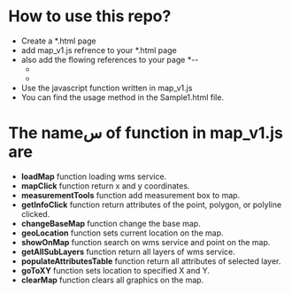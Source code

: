 # How to use this repo?
* Create a *.html page
* add map_v1.js refrence to your *.html page
* also add the flowing references to your page
  *-- <link href="https://js.arcgis.com/4.24/esri/themes/light/main.css">
  * <script src="https://js.arcgis.com/4.24/"></script>
  * <script src="https://code.jquery.com/jquery-3.6.0.min.js"></script>
* Use the javascript function written in map_v1.js
* You can find the usage method in the Sample1.html file.

# The nameس of function in map_v1.js are
* **loadMap** function loading wms service.
* **mapClick** function return x and y coordinates.
* **measurementTools** function add measurement box to map.
* **getInfoClick** function return attributes of the point, polygon, or polyline clicked.
* **changeBaseMap** function change the base map.
* **geoLocation** function sets current location on the map.
* **showOnMap** function search on wms service and point on the map.
* **getAllSubLayers** function return all layers of wms service.
* **populateAttributesTable** function return all attributes of selected layer.
* **goToXY** function sets location to specified X and Y.
* **clearMap** function clears all graphics on the map.
